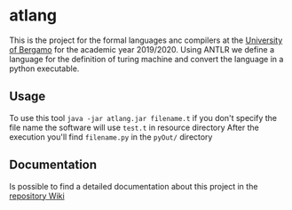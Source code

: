 # atlang
This is the project for the formal languages anc compilers at the [University of Bergamo](https://www.unibg.it/) for the academic year 2019/2020.
Using ANTLR we define a language for the definition of turing machine and convert the language in a python executable.

## Usage
To use this tool 
	`java -jar atlang.jar filename.t`
if you don't specify the file name the software
will use `test.t` in resource directory
After the execution you'll find `filename.py` in the `pyOut/` directory

## Documentation
Is possible to find a detailed documentation about this project in the [repository Wiki](https://github.com/Addooo/atlang/wiki)
